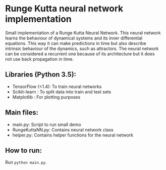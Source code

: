 # Runge Kutta neural network implementation
Small implementation of a Runge Kutta Neural Network. This neural network learns the behaviour of dynamical systems and its inner differential equations. This way it can make predictions in time but also describe intrinsic behaviour of the dynamics, such as attractors. The neural network can be considered a recurrent one because of its architecture but it does not use back propagation in time.

## Libraries (Python 3.5):
  - TensorFlow (<1.4): To train neural networks
  - Scikit-learn : To split data into train and test sets
  - Matplotlib : For plotting purposes
  
## Main files:
  - main.py: Script to run small demo
  - RungeKuttaNN.py: Contains neural network class
  - helper.py: Contains helper functions for the neural network

## How to run:
Run ```python main.py```.
